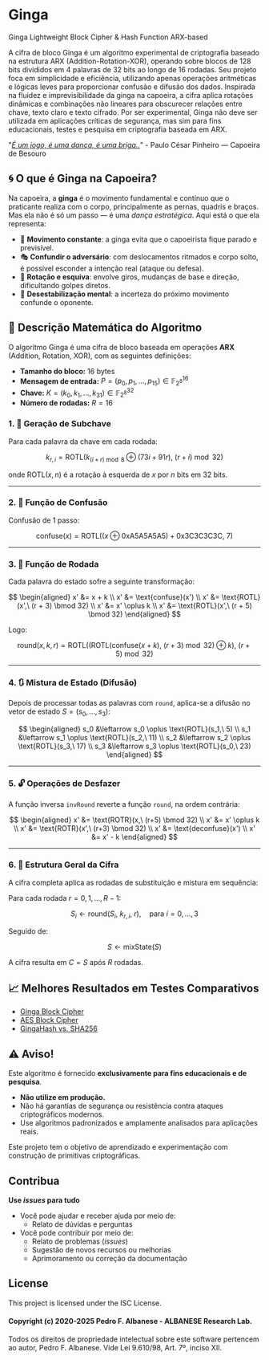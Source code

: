 # Ginga
Ginga Lightweight Block Cipher & Hash Function ARX-based

A cifra de bloco Ginga é um algoritmo experimental de criptografia baseado na estrutura ARX (Addition-Rotation-XOR), operando sobre blocos de 128 bits divididos em 4 palavras de 32 bits ao longo de 16 rodadas. Seu projeto foca em simplicidade e eficiência, utilizando apenas operações aritméticas e lógicas leves para proporcionar confusão e difusão dos dados. Inspirada na fluidez e imprevisibilidade da ginga na capoeira, a cifra aplica rotações dinâmicas e combinações não lineares para obscurecer relações entre chave, texto claro e texto cifrado. Por ser experimental, Ginga não deve ser utilizada em aplicações críticas de segurança, mas sim para fins educacionais, testes e pesquisa em criptografia baseada em ARX.

"[*É um jogo, é uma dança, é uma briga..*](https://www.youtube.com/watch?v=HIkElHAC-1M)" - Paulo César Pinheiro — Capoeira de Besouro

## 🌀 O que é Ginga na Capoeira?

Na capoeira, a **ginga** é o movimento fundamental e contínuo que o praticante realiza com o corpo, principalmente as pernas, quadris e braços.  
Mas ela não é só um passo — é uma *dança estratégica*. Aqui está o que ela representa:

- 🔁 **Movimento constante**: a ginga evita que o capoeirista fique parado e previsível.  
- 🎭 **Confundir o adversário**: com deslocamentos ritmados e corpo solto, é possível esconder a intenção real (ataque ou defesa).  
- 🔄 **Rotação e esquiva**: envolve giros, mudanças de base e direção, dificultando golpes diretos.  
- 🧠 **Desestabilização mental**: a incerteza do próximo movimento confunde o oponente.

## 🔐 Descrição Matemática do Algoritmo

O algoritmo Ginga é uma cifra de bloco baseada em operações **ARX** (Addition, Rotation, XOR), com as seguintes definições:

- **Tamanho do bloco:** $16$ bytes  
- **Mensagem de entrada:** $P = (p_0, p_1, \dots, p_{15}) \in \mathbb{F}_{2^8}^{16}$  
- **Chave:** $K = (k_0, k_1, \dots, k_{31}) \in \mathbb{F}_{2^8}^{32}$  
- **Número de rodadas:** $R = 16$  

### 1. 🧩 Geração de Subchave

Para cada palavra da chave em cada rodada:

$$
k_{r,i} = \text{ROTL}\left(k_{(i + r) \bmod 8} \oplus (73i + 91r),\ (r + i) \bmod 32\right)
$$

onde $\text{ROTL}(x, n)$ é a rotação à esquerda de $x$ por $n$ bits em 32 bits.

---

### 2. 🔄 Função de Confusão

Confusão de 1 passo:

$$
\text{confuse}(x) = \text{ROTL}( (x \oplus \text{0xA5A5A5A5}) + \text{0x3C3C3C3C},\ 7 )
$$

---

### 3. 🔁 Função de Rodada

Cada palavra do estado sofre a seguinte transformação:

$$
\begin{aligned}
x' &= x + k \\
x' &= \text{confuse}(x') \\
x' &= \text{ROTL}(x',\ (r + 3) \bmod 32) \\
x' &= x' \oplus k \\
x' &= \text{ROTL}(x',\ (r + 5) \bmod 32)
\end{aligned}
$$

Logo:

$$
\text{round}(x, k, r) = \text{ROTL}\left( \left( \text{ROTL}(\text{confuse}(x + k),\ (r+3) \bmod 32) \oplus k \right),\ (r+5) \bmod 32 \right)
$$

---

### 4. 🔃 Mistura de Estado (Difusão)

Depois de processar todas as palavras com `round`, aplica-se a difusão no vetor de estado $S = (s_0, \dots, s_3)$:

$$
\begin{aligned}
s_0 &\leftarrow s_0 \oplus \text{ROTL}(s_1,\ 5) \\
s_1 &\leftarrow s_1 \oplus \text{ROTL}(s_2,\ 11) \\
s_2 &\leftarrow s_2 \oplus \text{ROTL}(s_3,\ 17) \\
s_3 &\leftarrow s_3 \oplus \text{ROTL}(s_0,\ 23)
\end{aligned}
$$

---

### 5. 🔓 Operações de Desfazer

A função inversa `invRound` reverte a função `round`, na ordem contrária:

$$
\begin{aligned}
x' &= \text{ROTR}(x,\ (r+5) \bmod 32) \\
x' &= x' \oplus k \\
x' &= \text{ROTR}(x',\ (r+3) \bmod 32) \\
x' &= \text{deconfuse}(x') \\
x' &= x' - k
\end{aligned}
$$

---

### 6. 🔁 Estrutura Geral da Cifra

A cifra completa aplica as rodadas de substituição e mistura em sequência:

Para cada rodada $r = 0, 1, \dots, R-1$:

$$
S_i \leftarrow \text{round}(S_i,\ k_{r,i},\ r), \quad \text{para } i = 0, \dots, 3
$$

Seguido de:

$$
S \leftarrow \text{mixState}(S)
$$

A cifra resulta em $C = S$ após $R$ rodadas.

## 📈 Melhores Resultados em Testes Comparativos

- [Ginga Block Cipher](https://go.dev/play/p/o9f1alu-wqO)
- [AES Block Cipher](https://go.dev/play/p/_QlSFbhByaC)
- [GingaHash vs. SHA256](https://go.dev/play/p/KcfIN5qZF0a)

## ⚠️ Aviso!

Este algoritmo é fornecido **exclusivamente para fins educacionais e de pesquisa**.

- **Não utilize em produção.**
- Não há garantias de segurança ou resistência contra ataques criptográficos modernos.
- Use algoritmos padronizados e amplamente analisados para aplicações reais.

Este projeto tem o objetivo de aprendizado e experimentação com construção de primitivas criptográficas.

## Contribua
**Use _issues_ para tudo**
- Você pode ajudar e receber ajuda por meio de:
  - Relato de dúvidas e perguntas
- Você pode contribuir por meio de:
  - Relato de problemas (_issues_)
  - Sugestão de novos recursos ou melhorias
  - Aprimoramento ou correção da documentação

## License

This project is licensed under the ISC License.

#### Copyright (c) 2020-2025 Pedro F. Albanese - ALBANESE Research Lab.  
Todos os direitos de propriedade intelectual sobre este software pertencem ao autor, Pedro F. Albanese. Vide Lei 9.610/98, Art. 7º, inciso XII.

